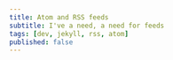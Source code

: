 ```yaml
---
title: Atom and RSS feeds
subtitle: I've a need, a need for feeds
tags: [dev, jekyll, rss, atom]
published: false
---
```


<!--more-->

